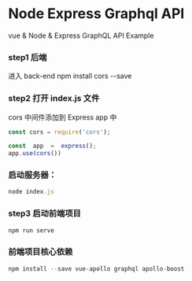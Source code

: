# Node Express Graphql API
vue & Node & Express GraphQL API Example

### step1 后端
进入 back-end
npm install cors --save

### step2 打开 index.js 文件
cors 中间件添加到 Express app 中
```javaScript
const cors = require('cors');

const  app  =  express();
app.use(cors())
```

### 启动服务器：
```javaScript
node index.js
```

### step3 启动前端项目
```javaScript
npm run serve
```

### 前端项目核心依赖
```javaScript
npm install --save vue-apollo graphql apollo-boost
```